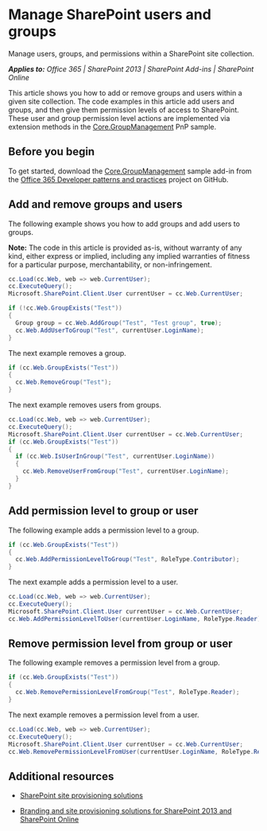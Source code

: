 # Manage SharePoint users and groups

Manage users, groups, and permissions within a SharePoint site collection. 

_**Applies to:** Office 365 | SharePoint 2013 | SharePoint Add-ins | SharePoint Online_

This article shows you how to add or remove groups and users within a given site collection. The code examples in this article add users and groups, and then give them permission levels of access to SharePoint. These user and group permission level actions are implemented via extension methods in the [Core.GroupManagement](https://github.com/SharePoint/PnP/tree/dev/Scenarios/Core.GroupManagement) PnP sample.

## Before you begin

To get started, download the [Core.GroupManagement](https://github.com/SharePoint/PnP/tree/dev/Scenarios/Core.GroupManagement) sample add-in from the [Office 365 Developer patterns and practices](https://github.com/SharePoint/PnP/tree/dev) project on GitHub.

## Add and remove groups and users

The following example shows you how to add groups and add users to groups.

**Note:**  The code in this article is provided as-is, without warranty of any kind, either express or implied, including any implied warranties of fitness for a particular purpose, merchantability, or non-infringement.

```C#
cc.Load(cc.Web, web => web.CurrentUser);
cc.ExecuteQuery();
Microsoft.SharePoint.Client.User currentUser = cc.Web.CurrentUser;

if (!cc.Web.GroupExists("Test"))
{
  Group group = cc.Web.AddGroup("Test", "Test group", true);
  cc.Web.AddUserToGroup("Test", currentUser.LoginName);
}
```

The next example removes a group.

```C#
if (cc.Web.GroupExists("Test"))
{
  cc.Web.RemoveGroup("Test");
}
```

The next example removes users from groups.

```C#
cc.Load(cc.Web, web => web.CurrentUser);
cc.ExecuteQuery();
Microsoft.SharePoint.Client.User currentUser = cc.Web.CurrentUser;
if (cc.Web.GroupExists("Test"))
{
  if (cc.Web.IsUserInGroup("Test", currentUser.LoginName))
  {
    cc.Web.RemoveUserFromGroup("Test", currentUser.LoginName);
  }
}
```

## Add permission level to group or user

The following example adds a permission level to a group.

```C#
if (cc.Web.GroupExists("Test"))
{
  cc.Web.AddPermissionLevelToGroup("Test", RoleType.Contributor);
}
```

The next example adds a permission level to a user.

```C#
cc.Load(cc.Web, web => web.CurrentUser);
cc.ExecuteQuery();
Microsoft.SharePoint.Client.User currentUser = cc.Web.CurrentUser;
cc.Web.AddPermissionLevelToUser(currentUser.LoginName, RoleType.Reader);
```

## Remove permission level from group or user

The following example removes a permission level from a group.

```C#
if (cc.Web.GroupExists("Test"))
{
  cc.Web.RemovePermissionLevelFromGroup("Test", RoleType.Reader);
}

```
The next example removes a permission level from a user.

```C#
cc.Load(cc.Web, web => web.CurrentUser);
cc.ExecuteQuery();
Microsoft.SharePoint.Client.User currentUser = cc.Web.CurrentUser;
cc.Web.RemovePermissionLevelFromUser(currentUser.LoginName, RoleType.Reader);
```

## Additional resources
<a name="bk_addresources"> </a>

- [SharePoint site provisioning solutions](sharepoint-site-provisioning-solutions.md)
    
- [Branding and site provisioning solutions for SharePoint 2013 and SharePoint Online](Branding-and-site-provisioning-solutions-for-SharePoint.md)
